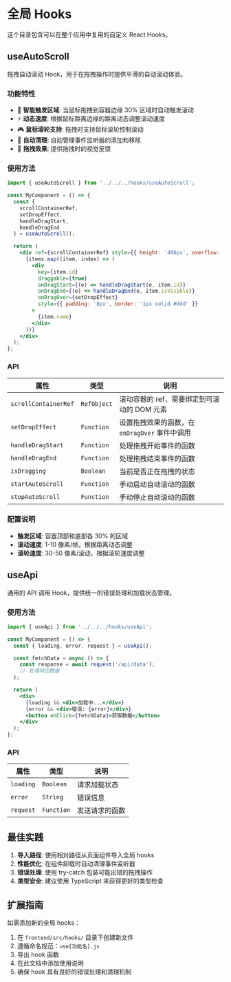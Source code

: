 # 全局 Hooks

这个目录包含可以在整个应用中复用的自定义 React Hooks。

## useAutoScroll

拖拽自动滚动 Hook，用于在拖拽操作时提供平滑的自动滚动体验。

### 功能特性

- 🎯 **智能触发区域**: 当鼠标拖拽到容器边缘 30% 区域时自动触发滚动
- ⚡ **动态速度**: 根据鼠标距离边缘的距离动态调整滚动速度
- 🎮 **鼠标滚轮支持**: 拖拽时支持鼠标滚轮控制滚动
- 🧹 **自动清理**: 自动管理事件监听器的添加和移除
- 🎨 **拖拽效果**: 提供拖拽时的视觉反馈

### 使用方法

```jsx
import { useAutoScroll } from '../../../hooks/useAutoScroll';

const MyComponent = () => {
  const { 
    scrollContainerRef, 
    setDropEffect, 
    handleDragStart, 
    handleDragEnd 
  } = useAutoScroll();

  return (
    <div ref={scrollContainerRef} style={{ height: '400px', overflow: 'auto' }}>
      {items.map((item, index) => (
        <div
          key={item.id}
          draggable={true}
          onDragStart={(e) => handleDragStart(e, item.id)}
          onDragEnd={(e) => handleDragEnd(e, item.isVisible)}
          onDragOver={setDropEffect}
          style={{ padding: '8px', border: '1px solid #ddd' }}
        >
          {item.name}
        </div>
      ))}
    </div>
  );
};
```

### API

| 属性 | 类型 | 说明 |
|------|------|------|
| `scrollContainerRef` | `RefObject` | 滚动容器的 ref，需要绑定到可滚动的 DOM 元素 |
| `setDropEffect` | `Function` | 设置拖拽效果的函数，在 `onDragOver` 事件中调用 |
| `handleDragStart` | `Function` | 处理拖拽开始事件的函数 |
| `handleDragEnd` | `Function` | 处理拖拽结束事件的函数 |
| `isDragging` | `Boolean` | 当前是否正在拖拽的状态 |
| `startAutoScroll` | `Function` | 手动启动自动滚动的函数 |
| `stopAutoScroll` | `Function` | 手动停止自动滚动的函数 |

### 配置说明

- **触发区域**: 容器顶部和底部各 30% 的区域
- **滚动速度**: 1-10 像素/帧，根据距离动态调整
- **滚轮速度**: 30-50 像素/滚动，根据滚轮速度调整

## useApi

通用的 API 调用 Hook，提供统一的错误处理和加载状态管理。

### 使用方法

```jsx
import { useApi } from '../../../hooks/useApi';

const MyComponent = () => {
  const { loading, error, request } = useApi();

  const fetchData = async () => {
    const response = await request('/api/data');
    // 处理响应数据
  };

  return (
    <div>
      {loading && <div>加载中...</div>}
      {error && <div>错误: {error}</div>}
      <button onClick={fetchData}>获取数据</button>
    </div>
  );
};
```

### API

| 属性 | 类型 | 说明 |
|------|------|------|
| `loading` | `Boolean` | 请求加载状态 |
| `error` | `String` | 错误信息 |
| `request` | `Function` | 发送请求的函数 |

## 最佳实践

1. **导入路径**: 使用相对路径从页面组件导入全局 hooks
2. **性能优化**: 在组件卸载时自动清理事件监听器
3. **错误处理**: 使用 try-catch 包装可能出错的拖拽操作
4. **类型安全**: 建议使用 TypeScript 来获得更好的类型检查

## 扩展指南

如需添加新的全局 hooks：

1. 在 `frontend/src/hooks/` 目录下创建新文件
2. 遵循命名规范：`use[功能名].js`
3. 导出 hook 函数
4. 在此文档中添加使用说明
5. 确保 hook 具有良好的错误处理和清理机制 
